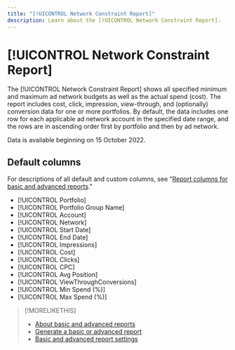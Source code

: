 ```yaml
---
title: "[!UICONTROL Network Constraint Report]"
description: Learn about the [!UICONTROL Network Constraint Report].
---
```

# [!UICONTROL Network Constraint Report]

The [!UICONTROL Network Constraint Report] shows all specified minimum and maximum ad network budgets as well as the actual spend (cost). The report includes cost, click, impression, view-through, and (optionally) conversion data for one or more portfolios. By default, the data includes one row for each applicable ad network account in the specified date range, and the rows are in ascending order first by portfolio and then by ad network.

Data is available beginning on 15 October 2022.<!-- [Later: You can view data for the previous NN days.] -->

## Default columns

For descriptions of all default and custom columns, see "[Report columns for basic and advanced reports](basic-advanced-report-columns.md)."

* [!UICONTROL Portfolio]
* [!UICONTROL Portfolio Group Name]
* [!UICONTROL Account]
* [!UICONTROL Network]
* [!UICONTROL Start Date]
* [!UICONTROL End Date]
* [!UICONTROL Impressions]
* [!UICONTROL Cost]
* [!UICONTROL Clicks]
* [!UICONTROL CPC]
* [!UICONTROL Avg Position]
* [!UICONTROL ViewThroughConversions]
* [!UICONTROL Min Spend (%)]
* [!UICONTROL Max Spend (%)]

>[!MORELIKETHIS]
>
>* [About basic and advanced reports](basic-advanced-report-about.md)
>* [Generate a basic or advanced report](basic-advanced-report-generate.md)
>* [Basic and advanced report settings](basic-advanced-report-settings.md)
